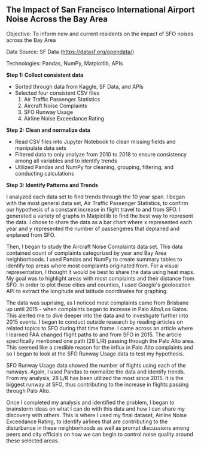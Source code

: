 ## The Impact of San Francisco International Airport Noise Across the Bay Area

Objective: To inform new and current residents on the impact of SFO noises across the Bay Area

Data Source: SF Data (https://datasf.org/opendata/)

Technologies: Pandas, NumPy, Matplotlib, APIs

<b> Step 1: Collect consistent data </b>
- Sorted through data from Kaggle, SF Data, and APIs 
- Selected four consistent CSV files
  1. Air Traffic Passenger Statistics 
  2. Aircraft Noise Complaints
  3. SFO Runway Usage
  4. Airline Noise Exceedance Rating
  
<b> Step 2: Clean and normalize data </b>
- Read CSV files into Jupyter Notebook to clean missing fields and manipulate data sets
- Filtered data to only analyze from 2010 to 2018 to ensure consistency among all variables and to identify trends
- Utilized Pandas and NumPy for cleaning, grouping, filtering, and conducting calculations

<b> Step 3: Identify Patterns and Trends </b>

I analyzed each data set to find trends through the 10 year span. I began with the most general data set, Air Traffic Passenger Statistics, to confirm our hypothesis of a constant increase in flight travel to and from SFO. I generated a variety of graphs in Matplotlib to find the best way to represent the data. I chose to share the data as a bar chart where x represented each year and y represented the number of passengeres that deplaned and enplaned from SFO.

Then, I began to study the Aircraft Noise Complaints data set. This data contained count of complaints categorized by year and Bay Area neighborhoods. I used Pandas and NumPy to create summary tables to identify top areas where most complaints originated from. For a visual representation, I thought it would be best to share the data using heat maps. My goal was to highlight areas with most complaints and their distance from SFO. In order to plot these cities and counties, I used Google's geolocation API to extract the longitude and latitude coordinates for graphing. 

The data was suprising, as I noticed most complaints came from Brisbane up until 2015 - when complaints began to increase in Palo Alto/Los Gatos. This alerted me to dive deeper into the data and to investigate further into 2015 events. I began to conduct outside research by reading articles on related topics to SFO during that time frame. I came across an article where I learned FAA changed flight paths to and from SFO in 2015. The article specifically mentioned one path (28 L/R) passing through the Palo Alto area. This seemed like a credible reason for the influx in Palo Alto complaints and so I began to look at the SFO Runway Usage data to test my hypothesis. 

SFO Runway Usage data showed the number of flights using each of the runways. Again, I used Pandas to normalize the data and identify trends. From my analysis, 28 L/R has been utilized the most since 2015. It is the biggest runway at SFO, thus contributing to the increase in flights passing through Palo Alto. 

Once I completed my analysis and identified the problem, I began to brainstorm ideas on what I can do with this data and how I can share my discovery with others. This is where I used my final dataset, Airline Noise Exceedance Rating, to identify airlines that are contributing to the disturbance in these neighborhoods as well as prompt discussions among peers and city officials on how we can begin to control noise quality around these selected areas. 
